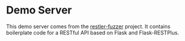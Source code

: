 Demo Server
===========

This demo server comes from the [restler-fuzzer](https://github.com/microsoft/restler-fuzzer/tree/main/demo_server) project. It contains boilerplate code for a RESTful API based on Flask and Flask-RESTPlus.
